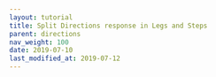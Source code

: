 ```yaml
---
layout: tutorial
title: Split Directions response in Legs and Steps
parent: directions
nav_weight: 100
date: 2019-07-10
last_modified_at: 2019-07-12
---
```

